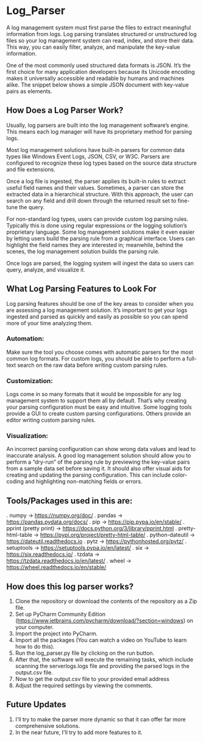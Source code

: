 # Log_Parser

A log management system must first parse the files to extract meaningful information from logs. Log parsing translates structured or unstructured log files so your log management system can read, index, and store their data. This way, you can easily filter, analyze, and manipulate the key-value information.

One of the most commonly used structured data formats is JSON. It’s the first choice for many application developers because its Unicode encoding makes it universally accessible and readable by humans and machines alike. The snippet below shows a simple JSON document with key-value pairs as elements.

## How Does a Log Parser Work?
Usually, log parsers are built into the log management software’s engine. This means each log manager will have its proprietary method for parsing logs.

Most log management solutions have built-in parsers for common data types like Windows Event Logs, JSON, CSV, or W3C. Parsers are configured to recognize these log types based on the source data structure and file extensions.

Once a log file is ingested, the parser applies its built-in rules to extract useful field names and their values. Sometimes, a parser can store the extracted data in a hierarchical structure. With this approach, the user can search on any field and drill down through the returned result set to fine-tune the query.

For non-standard log types, users can provide custom log parsing rules. Typically this is done using regular expressions or the logging solution’s proprietary language. Some log management solutions make it even easier by letting users build the parsing rule from a graphical interface. Users can highlight the field names they are interested in; meanwhile, behind the scenes, the log management solution builds the parsing rule.

Once logs are parsed, the logging system will ingest the data so users can query, analyze, and visualize it.

## What Log Parsing Features to Look For

Log parsing features should be one of the key areas to consider when you are assessing a log management solution. It’s important to get your logs ingested and parsed as quickly and easily as possible so you can spend more of your time analyzing them.

### Automation: 
Make sure the tool you choose comes with automatic parsers for the most common log formats. For custom logs, you should be able to perform a full-text search on the raw data before writing custom parsing rules.

### Customization:
Logs come in so many formats that it would be impossible for any log management system to support them all by default. That’s why creating your parsing configuration must be easy and intuitive. Some logging tools provide a GUI to create custom parsing configurations. Others provide an editor writing custom parsing rules.

### Visualization:
An incorrect parsing configuration can show wrong data values and lead to inaccurate analysis. A good log management solution should allow you to perform a “dry-run” of the parsing rule by previewing the key-value pairs from a sample data set before saving it. It should also offer visual aids for creating and updating the parsing configuration. This can include color-coding and highlighting non-matching fields or errors.

## Tools/Packages used in this are:

. numpy -> https://numpy.org/doc/
. pandas	-> https://pandas.pydata.org/docs/
. pip	-> https://pip.pypa.io/en/stable/
. pprint (pretty print) ->	https://docs.python.org/3/library/pprint.html
. pretty-html-table	->	https://pypi.org/project/pretty-html-table/
. python-dateutil	->	https://dateutil.readthedocs.io
. pytz	->	https://pythonhosted.org/pytz/
. setuptools	->	https://setuptools.pypa.io/en/latest/
. six	->	https://six.readthedocs.io/
. tzdata ->	https://tzdata.readthedocs.io/en/latest/
. wheel	->	https://wheel.readthedocs.io/en/stable/

## How does this log parser works?
1. Clone the repository or download the contents of the repository as a Zip file.
2. Set up PyCharm Community Edition (https://www.jetbrains.com/pycharm/download/?section=windows) on your computer.
3. Import the project into PyCharm.
4. Import all the packages (You can watch a video on YouTube to learn how to do this).
5. Run the log_parser.py file by clicking on the run button.
6. After that, the software will execute the remaining tasks, which include scanning the serverlogs.logs file and providing the parsed logs in the output.csv file.
7. Now to get the output.csv file to your provided email address
8. Adjust the required settings by viewing the comments.

## Future Updates

1. I'll try to make the parser more dynamic so that it can offer far more comprehensive solutions.
2. In the near future, I'll try to add more features to it.
